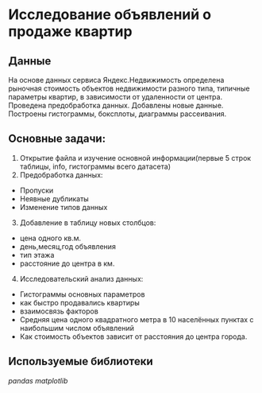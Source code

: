 # Исследование объявлений о продаже квартир

## Данные

На основе данных сервиса Яндекс.Недвижимость определена рыночная стоимость
объектов недвижимости разного типа, типичные параметры квартир, в зависимости от
удаленности от центра. Проведена предобработка данных. Добавлены новые данные.
Построены гистограммы, боксплоты, диаграммы рассеивания.

## Основные задачи:

1. Открытие файла и изучение основной информации(первые 5 строк таблицы, info, гистограммы всего датасета)
2. Предобработка данных:
- Пропуски
- Неявные дубликаты
- Изменение типов данных
3. Добавление в таблицу новых столбцов: 
- цена одного кв.м. 
- день,месяц,год объявления 
- тип этажа
- расстояние до центра в км.
4. Исследовательский анализ данных:
- Гистограммы основных параметров 
- как быстро продавались квартиры
- взаимосвязь факторов 
- Средняя цена одного квадратного метра в 10 населённых пунктах с наибольшим числом объявлений
- Как стоимость объектов зависит от расстояния до центра города.
## Используемые библиотеки
*pandas*
*matplotlib*
